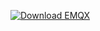 [![Download EMQX](https://github.com/user-attachments/assets/9682fc0f-5e52-4d9d-8c82-3920983d5427)](https://www.emqx.com/en/try?tab=self-managed)

